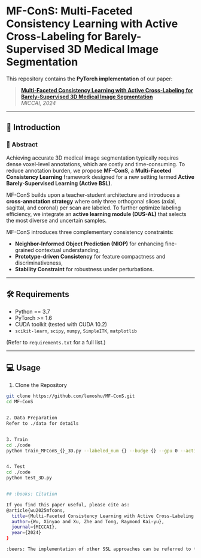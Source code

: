 # MF-ConS: Multi-Faceted Consistency Learning with Active Cross-Labeling for Barely-Supervised 3D Medical Image Segmentation

This repository contains the **PyTorch implementation** of our paper:

> **[Multi-Faceted Consistency Learning with Active Cross-Labeling for Barely-Supervised 3D Medical Image Segmentation](https://doi.org/10.1016/j.media.2025.102xxx)**  
> *MICCAI, 2024*

---

## 🧠 Introduction

### 📄 Abstract

Achieving accurate 3D medical image segmentation typically requires dense voxel-level annotations, which are costly and time-consuming. To reduce annotation burden, we propose **MF-ConS**, a **Multi-Faceted Consistency Learning** framework designed for a new setting termed **Active Barely-Supervised Learning (Active BSL)**.

MF-ConS builds upon a teacher-student architecture and introduces a **cross-annotation strategy** where only three orthogonal slices (axial, sagittal, and coronal) per scan are labeled. To further optimize labeling efficiency, we integrate an **active learning module (DUS-AL)** that selects the most diverse and uncertain samples.

MF-ConS introduces three complementary consistency constraints:
- **Neighbor-Informed Object Prediction (NIOP)** for enhancing fine-grained contextual understanding,
- **Prototype-driven Consistency** for feature compactness and discriminativeness,
- **Stability Constraint** for robustness under perturbations.

---

## 🛠 Requirements

- Python == 3.7  
- PyTorch >= 1.6  
- CUDA toolkit (tested with CUDA 10.2)  
- `scikit-learn`, `scipy`, `numpy`, `SimpleITK`, `matplotlib`

(Refer to `requirements.txt` for a full list.)

---

## 💻 Usage

1. Clone the Repository

```bash
git clone https://github.com/lemoshu/MF-ConS.git
cd MF-ConS


2. Data Preparation
Refer to ./data for details


3. Train
cd ./code
python train_MFConS_{}_3D.py --labeled_num {} --budge {} --gpu 0 --active_type uncer_div


4. Test 
cd ./code
python test_3D.py


## :books: Citation

If you find this paper useful, please cite as:
@article{wu2025mfcons,
  title={Multi-Faceted Consistency Learning with Active Cross-Labeling for Barely-Supervised 3D Medical Image Segmentation},
  author={Wu, Xinyao and Xu, Zhe and Tong, Raymond Kai-yu},
  journal={MICCAI},
  year={2024}
}

:beers: The implementation of other SSL approaches can be referred to the author Dr. Luo's [SSL4MIS project](https://github.com/HiLab-git/SSL4MIS).
